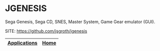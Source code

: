 # JGENESIS

 Sega Genesis, Sega CD, SNES, Master System, Game Gear emulator (GUI).

 SITE: https://github.com/jsgroth/jgenesis

 | [Applications](https://portable-linux-apps.github.io/apps.html) | [Home](https://portable-linux-apps.github.io)
 | --- | --- |
